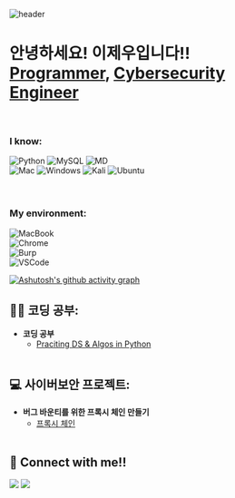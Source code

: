 ![header](https://capsule-render.vercel.app/api?type=waving&color=0:F8B195,50:F67280,100:C06C84&height=200&section=header&text=Welcome%20!&animation=twinkling&fontSize=70)

<h1>
  안녕하세요! 이제우입니다!! <br/>
  <a href="https://github.com/HamsterJikJik/Programming">Programmer</a>, 
  <a href="https://github.com/HamsterJikJik/Projects">Cybersecurity Engineer</a>
</h1>
<br/>

### I know: <br/>
![Python](https://img.shields.io/badge/Python-14354C?style=for-the-badge&logo=python&logoColor=white) 
![MySQL](https://img.shields.io/badge/MySQL-00000F?style=for-the-badge&logo=mysql&logoColor=white) 
![MD](https://img.shields.io/badge/Markdown-000000?style=for-the-badge&logo=markdown&logoColor=white) <br/>
![Mac](https://img.shields.io/badge/mac%20os-000000?style=for-the-badge&logo=apple&logoColor=white) 
![Windows](https://img.shields.io/badge/Windows-0078D6?style=for-the-badge&logo=windows&logoColor=white) 
![Kali](https://img.shields.io/badge/Kali_Linux-557C94?style=for-the-badge&logo=kali-linux&logoColor=white) 
![Ubuntu](https://img.shields.io/badge/Ubuntu-E95420?style=for-the-badge&logo=ubuntu&logoColor=white)
<br/>
<br/>
<br/>

### My environment: <br/>
![MacBook](https://img.shields.io/badge/MacBook%20Pro%20\(M1\)-707070.svg?style=for-the-badge&logo=apple&logoColor=white?) <br/>
![Chrome](https://img.shields.io/badge/Google_chrome-4285F4?style=for-the-badge&logo=Google-chrome&logoColor=white) <br/>
![Burp](https://img.shields.io/badge/Burp%20Suite-FF6633.svg?style=for-the-badge&logo=Burp-Suite&logoColor=white) <br/>
![VSCode](https://img.shields.io/badge/Visual_Studio_Code-0078D4?style=for-the-badge&logo=visual%20studio%20code&logoColor=white) <br/>


[![Ashutosh's github activity graph](https://github-readme-activity-graph.vercel.app/graph?custom_title=지구%20정복%20진전도&username=HamsterJikJik&theme=github-compact&line=F67280&point=FFFFFF&color=F8B195&hide_border=true&height=300)](https://github.com/ashutosh00710/github-readme-activity-graph)


<h2>👨‍💻 코딩 공부:</h2>

- <b>코딩 공부</b>
  - [Praciting DS & Algos in Python]()
  <br />


<h2>💻 사이버보안 프로젝트:</h2>

- <b>버그 바운티를 위한 프록시 체인 만들기</b>
  - [프록시 체인](https://github.com/HamsterJikJik/ProxyChain/)
  <br />

<h2> 🤳 Connect with me!!</h2>

[<img src="https://img.shields.io/badge/Naver Blog-03C75A?style=for-the-badge&logo=Naver&logoColor=white" />][Naver]
[<img src="https://img.shields.io/badge/Instagram-E4405F?style=for-the-badge&logo=Instagram&logoColor=white" />][Instagram]


[Naver]: https://blog.naver.com/hamster_jikjik/
[Instagram]: https://www.instagram.com/2_jew00/

<!--
Here are some ideas to get you started:

- 🔭 I’m currently working on ...
- 🌱 I’m currently learning ...
- 👯 I’m looking to collaborate on ...
- 🤔 I’m looking for help with ...
- 💬 Ask me about ...
- 📫 How to reach me: ...
- 😄 Pronouns: ...
- ⚡ Fun fact: ...
-->
